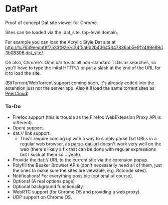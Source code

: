 # DatPart
Proof of concept Dat site viewer for Chrome.

Sites can be loaded via the .dat_site. top-level domain.

For example you can load the Acrylic Style Dat site at http://1c7639eedaf8f7533f92e7c34f5a6d2b43645347836ab5e9f2489e89d3b08306.dat_site/

Oh also, Chrome's Omnibar treats all non-standard TLDs as searches, so you'll have to type the inital HTTP:// or put a slash at the end of the URL for it to load the site.

(BitTorrent/WebTorrent support coming soon, it's already coded into the extension just not the server app. Also it'll load the same torrent sites as [PeerCloud](https://github.com/jhiesey/peercloud))

### To-Do

* Firefox support (this is trouble as the Firefox WebExtension Proxy API is different).
* Opera support.
* dat:// link support.
  * This'll require coming up with a way to simply parse Dat URLs in a regular web browser, as [parse-dat-url](https://github.com/pfrazee/parse-dat-url "parse-dat-url") doesn't work very well on the web (there's likely a fix that can be done with regular expressions but I suck at them so... yeah).
* Provide the dat:// URL to the current site via the extension popup.
* Polyfill the Beaker Browser APIs (don't necessarily need all of them, just the ones to make sure the sites are viewable, e.g. Rotonde sites).
* Notifications! For everything possible (optional of course).
* Options! (A real options page)
* Optional background functionality.
* WebRTC support (for Chrome OS and providing a web proxy).
* UDP support on Chrome OS.
